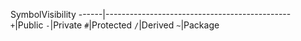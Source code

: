 SymbolVisibility
------|----------------------------------------------
``+``|Public
``-``|Private
``#``|Protected
``/``|Derived
``~``|Package
